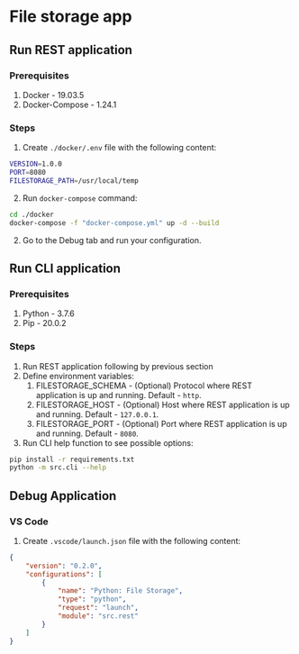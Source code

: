 # File storage app
## Run REST application
### Prerequisites
1. Docker - 19.03.5
2. Docker-Compose - 1.24.1
### Steps
1. Create `./docker/.env` file with the following content:
```bash
VERSION=1.0.0
PORT=8080
FILESTORAGE_PATH=/usr/local/temp
```
2. Run `docker-compose` command:
```bash
cd ./docker
docker-compose -f "docker-compose.yml" up -d --build
```
2. Go to the Debug tab and run your configuration.
## Run CLI application
### Prerequisites
1. Python - 3.7.6
2. Pip - 20.0.2
### Steps
1. Run REST application following by previous section
2. Define environment variables:
    1. FILESTORAGE_SCHEMA - (Optional) Protocol where REST application is up and running. Default - `http`.
    2. FILESTORAGE_HOST - (Optional) Host where REST application is up and running. Default - `127.0.0.1`.
    3. FILESTORAGE_PORT - (Optional) Port where REST application is up and running. Default - `8080`.
3. Run CLI help function to see possible options:
```bash
pip install -r requirements.txt
python -m src.cli --help
```
## Debug Application
### VS Code
1. Create `.vscode/launch.json` file with the following content:
```json
{
    "version": "0.2.0",
    "configurations": [
        {
            "name": "Python: File Storage",
            "type": "python",
            "request": "launch",
            "module": "src.rest"
        }
    ]
}
```